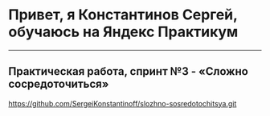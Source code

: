 # Привет, я Константинов Сергей, обучаюсь на Яндекс Практикум

---

## Практическая работа, спринт №3 - «Сложно сосредоточиться»


https://github.com/SergeiKonstantinoff/slozhno-sosredotochitsya.git